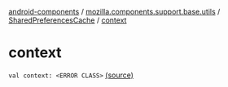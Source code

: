[android-components](../../index.md) / [mozilla.components.support.base.utils](../index.md) / [SharedPreferencesCache](index.md) / [context](./context.md)

# context

`val context: <ERROR CLASS>` [(source)](https://github.com/mozilla-mobile/android-components/blob/master/components/support/base/src/main/java/mozilla/components/support/base/utils/SharedPreferencesCache.kt#L16)